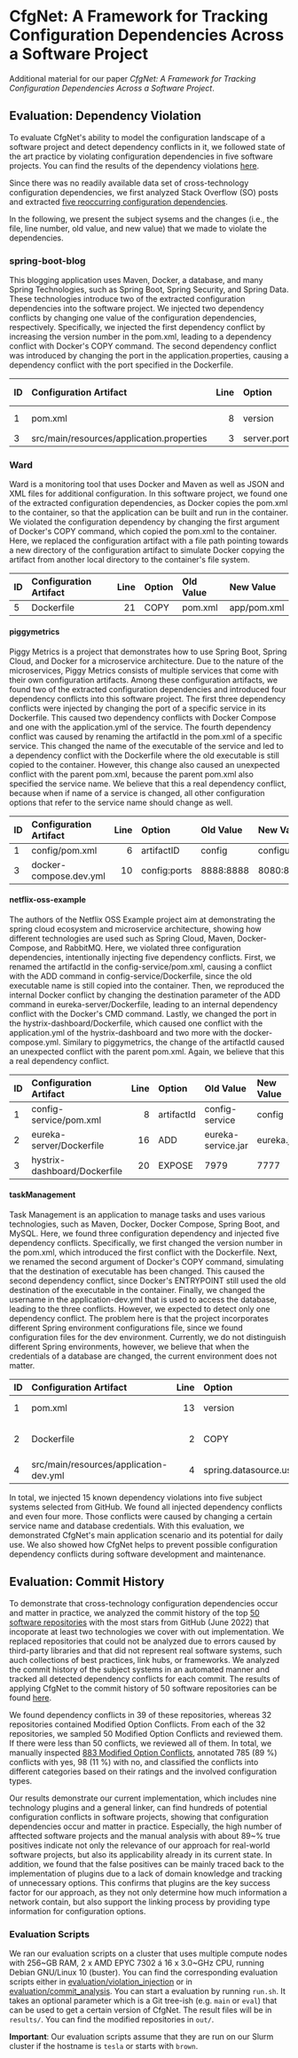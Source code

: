 # CfgNet: A Framework for Tracking Configuration Dependencies Across a Software Project

Additional material for our paper *CfgNet: A Framework for Tracking Configuration Dependencies Across a Software Project*.

## Evaluation: Dependency Violation

To evaluate CfgNet's ability to model the configuration landscape of a software project and detect dependency conflicts in it, we followed state of the art practice by violating configuration dependencies in five software projects. You can find the results of the dependency violations [here](data/violation_injection/results/).

Since there was no readily available data set of cross-technology configuration dependencies, we first analyzed Stack Overflow (SO) posts and extracted [five reoccurring configuration dependencies](data/violation_injection/dependencies.pdf).

In the following, we present the subject sysems and the changes (i.e., the file, line number, old value, and new value) that we made to violate the dependencies.

### **spring-boot-blog**
This blogging application uses Maven, Docker, a database, and many Spring Technologies, such as Spring Boot, Spring Security, and Spring Data.
These technologies introduce two of the extracted configuration dependencies into the software project.
We injected two dependency conflicts by changing one value of the configuration dependencies, respectively.
Specifically, we injected the first dependency conflict by increasing the version number in the pom.xml, leading to a dependency conflict with Docker's COPY command.
The second dependency conflict was introduced by changing the port in the application.properties, causing a dependency conflict with the port specified in the Dockerfile.

| ID  | Configuration Artifact                                       | Line | Option                     | Old Value                      | New Value               |
|:----|:-------------------------------------------------------------|-----:|:---------------------------|:-------------------------------|:------------------------|
|  1  | pom.xml                                                      |   8  | version                    | 0.0.1-SNAPSHOT                 | 0.0.2                   |
|  3  | src/main/resources/application.properties                    |   3  | server.port                | 8090                           | 8000                    |

### **Ward**
Ward is a monitoring tool that uses Docker and Maven as well as JSON and XML files for additional configuration.
In this software project, we found one of the extracted configuration dependencies, as Docker copies the pom.xml to the container, so that the application can be built and run in the container.
We violated the configuration dependency by changing the first argument of Docker's COPY command, which copied the pom.xml to the container.
Here, we replaced the configuration artifact with a file path pointing towards a new directory of the configuration artifact to simulate Docker copying the artifact from another local directory to the container's file system.

| ID  | Configuration Artifact                                       | Line | Option                     | Old Value                      | New Value               |
|:----|:-------------------------------------------------------------|-----:|:---------------------------|:-------------------------------|:------------------------|
|  5  | Dockerfile                                                   |  21  | COPY                       | pom.xml                        | app/pom.xml             |

#### **piggymetrics**
Piggy Metrics is a project that demonstrates how to use Spring Boot, Spring Cloud, and Docker for a microservice architecture.
Due to the nature of the microservices, Piggy Metrics consists of multiple services that come with their own configuration artifacts.
Among these configuration artifacts, we found two of the extracted configuration dependencies and introduced four dependency conflicts into this software project.
The first three dependency conflicts were injected by changing the port of a specific service in its Dockerfile.
This caused two dependency conflicts with Docker Compose and one with the application.yml of the service.
The fourth dependency conflict was caused by renaming the artifactId in the pom.xml of a specific service.
This changed the name of the executable of the service and led to a dependency conflict with the Dockerfile where the old executable is still copied to the container.
However, this change also caused an unexpected conflict with the parent pom.xml, because the parent pom.xml also specified the service name. 
We believe that this a real dependency conflict, because when if name of a service is changed, all other configuration options that refer to the service name should change as well.

| ID  | Configuration Artifact                                       | Line | Option                     | Old Value                      | New Value               |
|:----|:-------------------------------------------------------------|-----:|:---------------------------|:-------------------------------|:------------------------|
|  1  | config/pom.xml                                               |   6  | artifactID                 | config                         | configuration           |
|  3  | docker-compose.dev.yml                                       |  10  | config:ports               | 8888:8888                      | 8080:888                |

#### **netflix-oss-example**
The authors of the Netflix OSS Example project aim at demonstrating the spring cloud ecosystem and microservice architecture, showing how different technologies are used such as Spring Cloud, Maven, Docker-Compose, and RabbitMQ.
Here, we violated three configuration dependencies, intentionally injecting five dependency conflicts.
First, we renamed the artifactId in the config-service/pom.xml, causing a conflict with the ADD command in config-service/Dockerfile, since the old executable name is still copied into the container.
Then, we reproduced the internal Docker conflict by changing the destination parameter of the ADD command in eureka-server/Dockerfile, leading to an internal dependency conflict with the Docker's CMD command.
Lastly, we changed the port in the hystrix-dashboard/Dockerfile, which caused one conflict with the application.yml of the hystrix-dashboard and two more with the docker-compose.yml.
Similary to piggymetrics, the change of the artifactId caused an unexpected conflict with the parent pom.xml.
Again, we believe that this a real dependency conflict.

| ID  | Configuration Artifact                                       | Line | Option                     | Old Value                      | New Value               |
|:----|:-------------------------------------------------------------|-----:|:---------------------------|:-------------------------------|:------------------------|
|  1  | config-service/pom.xml                                       |   8  | artifactId                 | config-service                 | config                  |
|  2  | eureka-server/Dockerfile                                     |  16  | ADD                        | eureka-service.jar             | eureka.jar              |
|  3  | hystrix-dashboard/Dockerfile                                 |  20  | EXPOSE                     | 7979                           | 7777                    |

#### **taskManagement**
Task Management is an application to manage tasks and uses various technologies, such as Maven, Docker, Docker Compose, Spring Boot, and MySQL.
Here, we found three configuration dependency and injected five dependency conflicts.
Specifically, we first changed the version number in the pom.xml, which introduced the first conflict with the Dockerfile.
Next, we renamed the second argument of Docker's COPY command, simulating that the destination of executable has been changed.
This caused the second dependency conflict, since Docker's ENTRYPOINT still used the old destination of the executable in the container.
Finally, we changed the username in the application-dev.yml that is used to access the database, leading to the three conflicts.
However, we expected to detect only one dependency conflict.
The problem here is that the project incorporates different Spring environment configurations file, since we found configuration files for the dev environment. Currently, we do not distinguish different Spring environments, however, we believe that when the credentials of a database are changed, the current environment does not matter.


| ID  | Configuration Artifact                                       | Line| Option                      | Old Value                      | New Value               |
|:----|:-------------------------------------------------------------|-----:|:---------------------------|:-------------------------------|:------------------------|
|  1  | pom.xml                                                      |  13  | version                    | 0.0.1-SNAPSHOT                 | 0.0.2-SNAPSHOT          |
|  2  | Dockerfile                                                   |   2  | COPY                       | taskManager-0.0.1-SNAPSHOT.jar | taskManager.jar         |
|  4  | src/main/resources/application-dev.yml                       |   4  | spring.datasource.username | dev_user                       | prod_user               |


In total, we injected 15 known dependency violations into five subject systems selected from GitHub. 
We found all injected dependency conflicts and even four more. 
Those conflicts were caused by changing a certain service name and database credentials.
With this evaluation, we demonstrated CfgNet's main application scenario and its potential for daily use.
We also showed how CfgNet helps to prevent possible configuration dependency conflicts during software development and maintenance.


## Evaluation: Commit History

To demonstrate that cross-technology configuration dependencies occur and matter in practice, we analyzed the commit history of the top [50 software repositories](data/commit_analysis/repositories.csv) with the most stars from GitHub (June 2022) that incoporate at least two technologies we cover with out implementation.
We replaced repositories that could not be analyzed due to errors caused by third-party libraries and that did not represent real software systems, such auch collections of best practices, link hubs, or frameworks.
We analyzed the commit history of the subject systems in an automated manner and tracked all detected dependency conflicts for each commit.
The results of applying CfgNet to the commit history of 50 software repositories can be found [here](data/commit_analysis/analysis_statistics.csv).

We found dependency conflicts in 39 of these repositories, whereas 32 repositories contained Modified Option Conflicts.
From each of the 32 repositories, we sampled 50 Modified Option Conflicts and reviewed them. 
If there were less than 50 conflicts, we reviewed all of them.
In total, we manually inspected [883 Modified Option Conflicts](data/commit_analysis/conflict_inspection/reviewed/), annotated 785 (89 %) conflicts with yes, 98 (11 %) with no, and classified the conflicts into different categories based on their ratings and the involved configuration types.

Our results demonstrate our current implementation, which includes nine technology plugins and a general linker, can find hundreds of potential configuration conflicts in software projects, showing that configuration dependencies occur and matter in practice.
Especially, the high number of afftected software projects and the manual analysis with about 89~% true positives indicate not only the relevance of our approach for real-world software projects, but also its applicability already in its current state.
In addition, we found that the false positives can be mainly traced back to the implementation of plugins due to a lack of domain knowledge and tracking of unnecessary options. 
This confirms that plugins are the key success factor for our approach, as they not only determine how much information a network contain, but also support the linking process by providing type information for configuration options.

### Evaluation Scripts

We ran our evaluation scripts on a cluster that uses multiple compute nodes with 256~GB RAM, 2 x AMD EPYC 7302 á 16 x 3.0~GHz CPU, running Debian GNU/Linux 10 (buster).
You can find the corresponding evaluation scripts either in [evaluation/violation_injection](evaluation/violation_injection/) or in [evaluation/commit_analysis](evaluation/commit_analysis/).
You can start a evaluation by running `run.sh`.
It takes an optional parameter which is a Git tree-ish (e.g. `main` or `eval`) that can be used to get a certain version of CfgNet.
The result files will be in `results/`.
You can find the modified repositories in `out/`.

**Important**: Our evaluation scripts assume that they are run on our Slurm cluster if the hostname is `tesla` or starts with `brown`.

